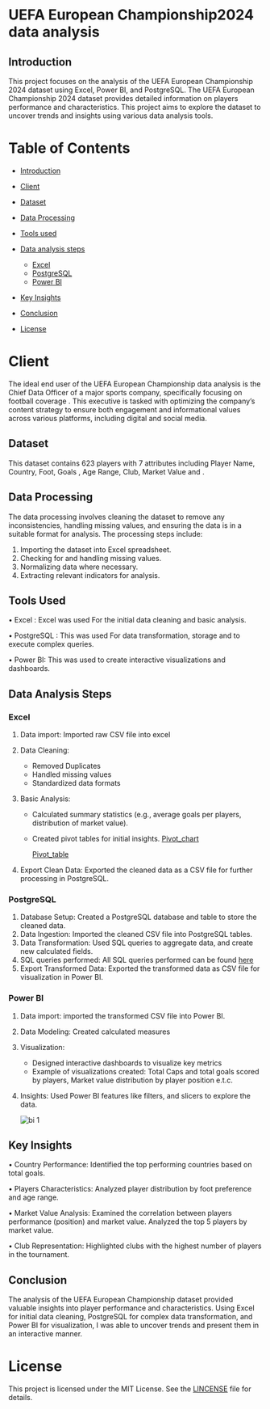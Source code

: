 # UEFA European Championship2024 data analysis 

## Introduction

This project focuses on the analysis of the UEFA European Championship 2024  dataset using Excel, Power BI, and PostgreSQL. The UEFA European Championship 2024  dataset provides detailed information on players performance and characteristics. This project aims to explore the dataset to uncover trends and insights using various data analysis tools.

# Table of Contents

-	[Introduction](#introduction)

-	[Client](#client)

-	[Dataset](#dataset)
  
- [Data Processing](#data-processing)
  
-	[Tools used](#tools-used)

-	[Data analysis steps](#data-analysis-steps)
     - [Excel](#excel)
     - [PostgreSQL](#postgresql)
     - [Power BI](#power-bi)
     
-	[Key Insights](#key-insights)

-	[Conclusion](#conclusion)

-	[License](#license)

# Client

The ideal end user of the UEFA European Championship data analysis is the Chief Data Officer of a major sports company, specifically focusing on football coverage . This executive is tasked with optimizing the company’s content strategy to ensure both engagement and informational values across various platforms, including digital and social media.

## Dataset
This dataset contains 623 players with 7 attributes including 
Player Name, Country, Foot, Goals , Age Range, Club, Market Value and .

## Data Processing

The data processing involves cleaning the dataset to remove any inconsistencies, handling missing values, and ensuring the data is in a suitable format for analysis. The processing steps include:

1. Importing the dataset into Excel spreadsheet.
2. Checking for and handling missing values.
3. Normalizing data where necessary.
4. Extracting relevant indicators for analysis.

 ## Tools Used
 
•	Excel : Excel was used For the initial data cleaning and basic analysis.

•	PostgreSQL : This was used For data transformation, storage and to execute complex queries.

•	Power BI: This was used to create interactive visualizations and dashboards.

## Data Analysis Steps

### Excel	

1. Data import: Imported raw CSV file into excel  
2. Data Cleaning:
    - Removed Duplicates
    - Handled missing values
    - Standardized data formats
   
3. Basic Analysis:
      -	Calculated summary statistics (e.g., average goals per players, distribution of market value).
      -	Created pivot tables for initial insights. [Pivot_chart](https://github.com/Ememjay/READ.ME/blob/main/excel_pivot%20chart.PNG) 

       	 [Pivot_table](https://github.com/Ememjay/READ.ME/blob/main/excel_pivot_table.PNG)
   
4. Export Clean Data: Exported the cleaned data as a CSV file for further processing in PostgreSQL.
   
### PostgreSQL

1. Database Setup: Created a PostgreSQL database and table to store the cleaned data.
2. Data Ingestion: Imported the cleaned CSV file into PostgreSQL tables.
3. Data Transformation: Used SQL queries to aggregate data, and create new calculated fields.
4. SQL queries performed: All SQL queries performed can be found [here](https://github.com/Ememjay/READ.ME/blob/main/SQL_Script)
5. Export Transformed Data: Exported the transformed data as CSV file for visualization in Power BI.
   
### Power BI

1. Data import: imported the transformed CSV file into Power BI.
2. Data Modeling: Created calculated measures
3. Visualization:
    - Designed interactive dashboards to visualize key metrics
    - Example of visualizations created: Total Caps and  total goals scored by players, Market value distribution by player position e.t.c.
4. Insights: Used Power BI features like filters, and slicers to explore the data.

   

   ![bi 1](https://github.com/user-attachments/assets/dddbbaa0-65be-4e2d-8f18-b246f81b6761)


   
## Key Insights

•	Country Performance: Identified the top performing countries based on total goals.

•	Players Characteristics: Analyzed player distribution by foot preference and age range. 

•	Market Value Analysis: Examined the correlation between players performance (position) and market value. Analyzed the top 5 players by market value.

•	Club Representation: Highlighted clubs with the highest number of players in the tournament.

##  Conclusion

The analysis of the UEFA European Championship  dataset provided valuable insights into player performance and characteristics. Using Excel for initial data cleaning, PostgreSQL for complex data transformation, and Power BI for visualization, I was able to uncover trends and present them in an interactive manner.

# License

This project is licensed under the MIT License. See the [LINCENSE](https://github.com/Ememjay/READ.ME/blob/main/LICENSE) file for details. 

